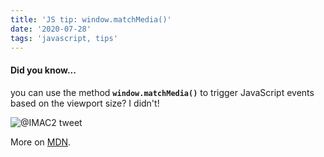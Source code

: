 ```yaml
---
title: 'JS tip: window.matchMedia()'
date: '2020-07-28'
tags: 'javascript, tips'
---
```


#### Did you know...
you can use the method **`window.matchMedia()`** to trigger JavaScript events based on the viewport size?
I didn't!

![@IMAC2 tweet](/images/blog/matchMedia.png)


More on [MDN](https://developer.mozilla.org/es/docs/Web/API/Window/matchMedia).